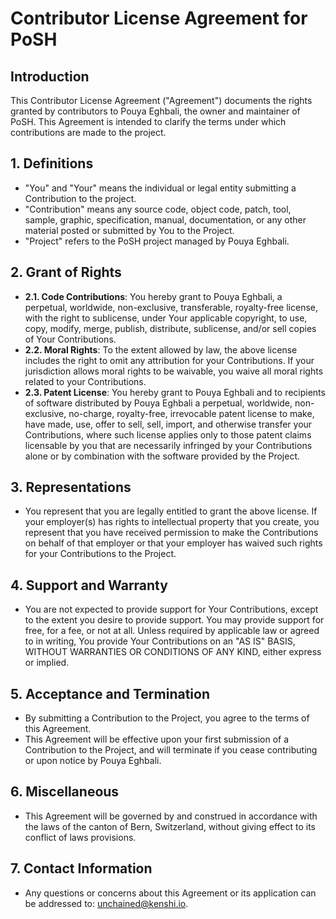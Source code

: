 # Contributor License Agreement for PoSH

## Introduction

This Contributor License Agreement ("Agreement") documents the rights granted by contributors to Pouya Eghbali, the owner and maintainer of PoSH. This Agreement is intended to clarify the terms under which contributions are made to the project.

## 1. Definitions

- "You" and "Your" means the individual or legal entity submitting a Contribution to the project.
- "Contribution" means any source code, object code, patch, tool, sample, graphic, specification, manual, documentation, or any other material posted or submitted by You to the Project.
- "Project" refers to the PoSH project managed by Pouya Eghbali.

## 2. Grant of Rights

- **2.1. Code Contributions**: You hereby grant to Pouya Eghbali, a perpetual, worldwide, non-exclusive, transferable, royalty-free license, with the right to sublicense, under Your applicable copyright, to use, copy, modify, merge, publish, distribute, sublicense, and/or sell copies of Your Contributions.
- **2.2. Moral Rights**: To the extent allowed by law, the above license includes the right to omit any attribution for your Contributions. If your jurisdiction allows moral rights to be waivable, you waive all moral rights related to your Contributions.
- **2.3. Patent License**: You hereby grant to Pouya Eghbali and to recipients of software distributed by Pouya Eghbali a perpetual, worldwide, non-exclusive, no-charge, royalty-free, irrevocable patent license to make, have made, use, offer to sell, sell, import, and otherwise transfer your Contributions, where such license applies only to those patent claims licensable by you that are necessarily infringed by your Contributions alone or by combination with the software provided by the Project.

## 3. Representations

- You represent that you are legally entitled to grant the above license. If your employer(s) has rights to intellectual property that you create, you represent that you have received permission to make the Contributions on behalf of that employer or that your employer has waived such rights for your Contributions to the Project.

## 4. Support and Warranty

- You are not expected to provide support for Your Contributions, except to the extent you desire to provide support. You may provide support for free, for a fee, or not at all. Unless required by applicable law or agreed to in writing, You provide Your Contributions on an "AS IS" BASIS, WITHOUT WARRANTIES OR CONDITIONS OF ANY KIND, either express or implied.

## 5. Acceptance and Termination

- By submitting a Contribution to the Project, you agree to the terms of this Agreement.
- This Agreement will be effective upon your first submission of a Contribution to the Project, and will terminate if you cease contributing or upon notice by Pouya Eghbali.

## 6. Miscellaneous

- This Agreement will be governed by and construed in accordance with the laws of the canton of Bern, Switzerland, without giving effect to its conflict of laws provisions.

## 7. Contact Information

- Any questions or concerns about this Agreement or its application can be addressed to: unchained@kenshi.io.
